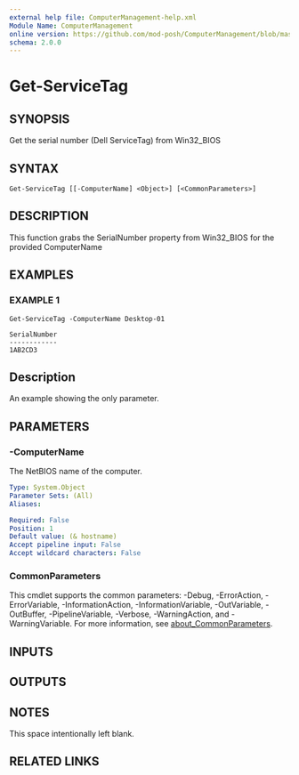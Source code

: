 ```yaml
---
external help file: ComputerManagement-help.xml
Module Name: ComputerManagement
online version: https://github.com/mod-posh/ComputerManagement/blob/master/docs/Get-ServiceTag.md#get-servicetag
schema: 2.0.0
---
```


# Get-ServiceTag

## SYNOPSIS
Get the serial number (Dell ServiceTag) from Win32_BIOS

## SYNTAX

```
Get-ServiceTag [[-ComputerName] <Object>] [<CommonParameters>]
```

## DESCRIPTION
This function grabs the SerialNumber property from Win32_BIOS for the
provided ComputerName

## EXAMPLES

### EXAMPLE 1
```
Get-ServiceTag -ComputerName Desktop-01

SerialNumber
------------
1AB2CD3
```

Description
-----------
An example showing the only parameter.

## PARAMETERS

### -ComputerName
The NetBIOS name of the computer.

```yaml
Type: System.Object
Parameter Sets: (All)
Aliases:

Required: False
Position: 1
Default value: (& hostname)
Accept pipeline input: False
Accept wildcard characters: False
```

### CommonParameters
This cmdlet supports the common parameters: -Debug, -ErrorAction, -ErrorVariable, -InformationAction, -InformationVariable, -OutVariable, -OutBuffer, -PipelineVariable, -Verbose, -WarningAction, and -WarningVariable. For more information, see [about_CommonParameters](http://go.microsoft.com/fwlink/?LinkID=113216).

## INPUTS

## OUTPUTS

## NOTES
This space intentionally left blank.

## RELATED LINKS

